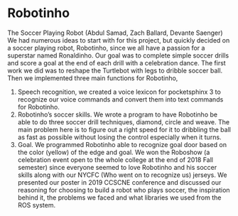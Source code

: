 # Robotinho
The Soccer Playing Robot (Abdul Samad, Zach Ballard, Devante Saenger)
We had numerous ideas to start with for this project, but quickly decided on
a soccer playing robot, Robotinho, since we all have a passion for a
superstar named Ronaldinho. Our goal was to complete simple soccer drills
and score a goal at the end of each drill with a celebration dance. The first
work we did was to reshape the Turtlebot with legs to dribble soccer ball.
Then we implemented three main functions for Robotinho,
1. Speech recognition, we created a voice lexicon for pocketsphinx 3 to
recognize our voice commands and convert them into text
commands for Robotinho.
2. Robotinho’s soccer skills. We wrote a program to have Robotinho
be able to do three soccer drill techniques, diamond, circle and
weave. The main problem here is to figure out a right speed for it to
dribbling the ball as fast as possible without losing the control
especially when it turns.
3. Goal. We programmed Robotinho able to recognize goal door based
on the color (yellow) of the edge and goal.
We won the Roboshow (a celebration event open to the whole college at the
end of 2018 Fall semester) since everyone seemed to love Robotinho and
his soccer skills along with our NYCFC (Who went on to recognize us)
jerseys. We presented our poster in 2019 CCSCNE conference and discussed our reasoning for choosing to build a robot who plays soccer, the inspiration behind it, the problems we faced and
what libraries we used from the ROS system. 

